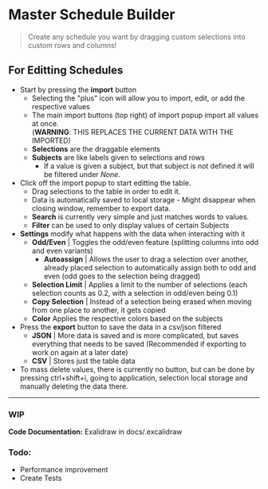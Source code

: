 # Master Schedule Builder
> Create any schedule you want by dragging custom selections into custom rows and columns!
## For Editting Schedules
- Start by pressing the **import** button
    - Selecting the "plus" icon will allow you to import, edit, or add the respective values
    - The main import buttons (top right) of import popup import all values at once. \
    (**WARNING**: THIS REPLACES THE CURRENT DATA WITH THE IMPORTED)
    - **Selections** are the draggable elements
    - **Subjects** are like labels given to selections and rows
        - If a value is given a subject, but that subject is not defined it will be filtered under *None*.
- Click off the import popup to start editting the table.
    - Drag selections to the table in order to edit it. 
    - Data is automatically saved to local storage - Might disappear when closing window, remember to export data.
    - **Search** is currently very simple and just matches words to values.
    - **Filter** can be used to only display values of certain Subjects
- **Settings** modify what happens with the data when interacting with it
    - **Odd/Even** | Toggles the odd/even feature (splitting columns into odd and even variants)
        - **Autoassign** | Allows the user to drag a selection over another, already placed selection to automatically assign both to odd and even (odd goes to the selection being dragged)
    - **Selection Limit** | Applies a limit to the number of selections (each selection counts as 0.2, with a selection in odd/even being 0.1)
    - **Copy Selection** | Instead of a selection being erased when moving from one place to another, it gets copied
    - **Color** Applies the respective colors based on the subjects
- Press the **export** button to save the data in a csv/json filtered
    - **JSON** | More data is saved and is more complicated, but saves everything that needs to be saved (Recommended if exporting to work on again at a later date)
    - **CSV** | Stores just the table data
- To mass delete values, there is currently no button, but can be done by pressing ctrl+shift+i, going to application, selection local storage and manually deleting the data there.
---
### WIP
**Code Documentation:** Exalidraw in docs/.excalidraw
### Todo:
- Performance improvement
- Create Tests